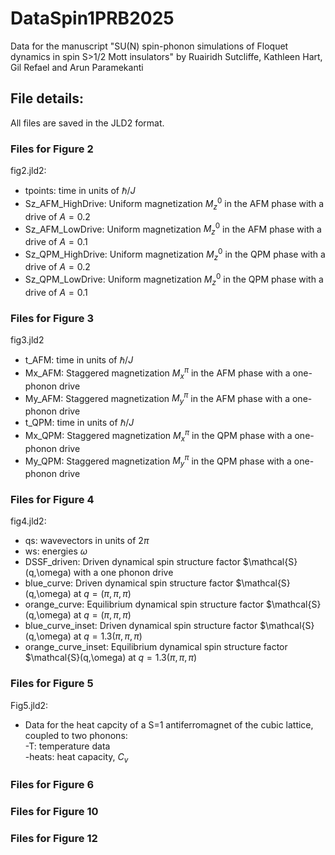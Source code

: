 # DataSpin1PRB2025
Data for the manuscript "SU(N) spin-phonon simulations of Floquet dynamics in spin S>1/2 Mott insulators"
by Ruairidh Sutcliffe, Kathleen Hart, Gil Refael and Arun Paramekanti

## File details:
All files are saved in the JLD2 format.

### Files for Figure 2
fig2.jld2:<br />
  - tpoints: time in units of $\hbar/J$<br />
  - Sz_AFM_HighDrive: Uniform magnetization $M_z^0$ in the AFM phase with a drive of $A = 0.2$<br />
  - Sz_AFM_LowDrive: Uniform magnetization $M_z^0$ in the AFM phase with a drive of $A = 0.1$<br />
  - Sz_QPM_HighDrive: Uniform magnetization $M_z^0$ in the QPM phase with a drive of $A = 0.2$<br />
  - Sz_QPM_LowDrive: Uniform magnetization $M_z^0$ in the QPM phase with a drive of $A = 0.1$<br />

### Files for Figure 3
fig3.jld2
  - t_AFM: time in units of $\hbar/J$<br />
  - Mx_AFM: Staggered magnetization $M_x^\pi$ in the AFM phase with a one-phonon drive
  - My_AFM: Staggered magnetization $M_y^\pi$ in the AFM phase with a one-phonon drive
  - t_QPM: time in units of $\hbar/J$<br />
  - Mx_QPM: Staggered magnetization $M_x^\pi$ in the QPM phase with a one-phonon drive
  - My_QPM: Staggered magnetization $M_y^\pi$ in the QPM phase with a one-phonon drive

### Files for Figure 4
fig4.jld2:
  - qs: wavevectors in units of $2\pi$
  - ws: energies $\omega$
  - DSSF_driven: Driven dynamical spin structure factor $\mathcal{S}(q,\omega) with a one phonon drive
  - blue_curve: Driven dynamical spin structure factor $\mathcal{S}(q,\omega) at $q = (\pi,\pi,\pi)$
  - orange_curve: Equilibrium dynamical spin structure factor $\mathcal{S}(q,\omega) at $q = (\pi,\pi,\pi)$
  - blue_curve_inset: Driven dynamical spin structure factor $\mathcal{S}(q,\omega) at $q = 1.3(\pi,\pi,\pi)$
  - orange_curve_inset: Equilibrium dynamical spin structure factor $\mathcal{S}(q,\omega) at $q = 1.3(\pi,\pi,\pi)$

### Files for Figure 5
Fig5.jld2:<br />
  - Data for the heat capcity of a S=1 antiferromagnet of the cubic lattice, coupled to two phonons:<br />
  -T: temperature data<br />
  -heats: heat capacity, $C_v$<br />

### Files for Figure 6

### Files for Figure 10

### Files for Figure 12
